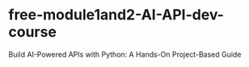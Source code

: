 # free-module1and2-AI-API-dev-course
Build AI-Powered APIs with Python: A Hands-On Project-Based Guide
